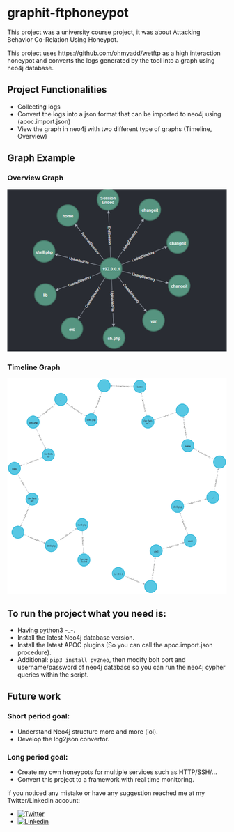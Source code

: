 # graphit-ftphoneypot
This project was a university course project, it was about Attacking Behavior Co-Relation Using Honeypot.

This project uses https://github.com/ohmyadd/wetftp as a high interaction honeypot and converts the logs generated by the tool into a graph using neo4j database.

## Project Functionalities
- Collecting logs
- Convert the logs into a json format that can be imported to neo4j using (apoc.import.json)
- View the graph in neo4j with two different type of graphs (Timeline, Overview)
## Graph Example
### Overview Graph
![Overview Graph](https://github.com/LonelyWolf-MQ/graphit-ftphoneypot/blob/main/example/overview.png)
### Timeline Graph
![Timeline Graph](https://github.com/LonelyWolf-MQ/graphit-ftphoneypot/blob/main/example/timeline.png)

## To run the project what you need is:
- Having python3 -_-.
- Install the latest Neo4j database version.
- Install the latest APOC plugins (So you can call the apoc.import.json procedure).
- Additional: ```pip3 install py2neo```, then modify bolt port and username/password of neo4j database so you can run the neo4j cypher queries within the script.

## Future work
### Short period goal:
- Understand Neo4j structure more and more (lol).
- Develop the log2json convertor.

### Long period goal:
- Create my own honeypots for multiple services such as HTTP/SSH/...
- Convert this project to a framework with real time monitoring.




if you noticed any mistake or have any suggestion reached me at my Twitter/LinkedIn account:
- [![Twitter](https://img.shields.io/twitter/follow/MHMDQi?style=social)](https://twitter.com/intent/follow?screen_name=MHMDQi)
- [![Linkedin](https://img.shields.io/badge/LinkedIn-0077B5?style=for-the-badge&logo=linkedin&logoColor=white)](https://www.linkedin.com/in/mhmdqi/)
